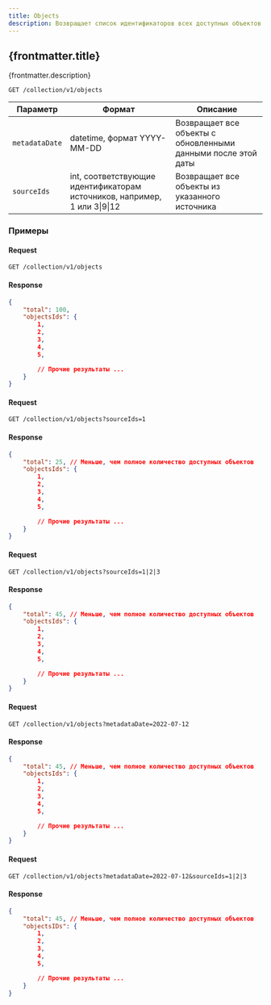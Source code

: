 ```yaml
---
title: Objects
description: Возвращает список идентификаторов всех доступных объектов.
---
```


## {frontmatter.title}

<p class="text-xl">{frontmatter.description}</p>

```
GET /collection/v1/objects
```

| Параметр       | Формат                                                                            | Описание                                                      |
| -------------- | --------------------------------------------------------------------------------- | ------------------------------------------------------------- |
| `metadataDate` | datetime, формат YYYY-MM-DD                                                       | Возвращает все объекты с обновленными данными после этой даты |
| `sourceIds`    | int, соответствующие идентификаторам источников, например, 1 или 3&#124;9&#124;12 | Возвращает все объекты из указанного источника                |

### Примеры

#### Request

```
GET /collection/v1/objects
```

#### Response

```json
{
    "total": 100,
    "objectsIds": {
        1,
        2,
        3,
        4,
        5,

        // Прочие результаты ...
    }
}
```

#### Request

```
GET /collection/v1/objects?sourceIds=1
```

#### Response

```json
{
    "total": 25, // Меньше, чем полное количество доступных объектов
    "objectsIds": {
        1,
        2,
        3,
        4,
        5,

        // Прочие результаты ...
    }
}
```

#### Request

```
GET /collection/v1/objects?sourceIds=1|2|3
```

#### Response

```json
{
    "total": 45, // Меньше, чем полное количество доступных объектов
    "objectsIds": {
        1,
        2,
        3,
        4,
        5,

        // Прочие результаты ...
    }
}
```

#### Request

```
GET /collection/v1/objects?metadataDate=2022-07-12
```

#### Response

```json
{
    "total": 45, // Меньше, чем полное количество доступных объектов
    "objectsIds": {
        1,
        2,
        3,
        4,
        5,

        // Прочие результаты ...
    }
}
```

#### Request

```
GET /collection/v1/objects?metadataDate=2022-07-12&sourceIds=1|2|3
```

#### Response

```json
{
    "total": 45, // Меньше, чем полное количество доступных объектов
    "objectsIDs": {
        1,
        2,
        3,
        4,
        5,

        // Прочие результаты ...
    }
}
```
